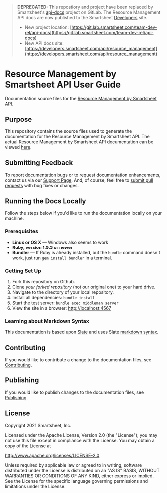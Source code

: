 > **DEPRECATED:** This repostiory and project have been replaced by Smartsheet's [api-docs](https://git.lab.smartsheet.com/team-dev-rel/api-docs) project on GitLab. The Resource Management API docs are now published to the Smartsheet [Developers](https://developers.smartsheet.com/api/resource_management) site.
>
> - New project location: [https://git.lab.smartsheet.com/team-dev-rel/api-docs](https://git.lab.smartsheet.com/team-dev-rel/api-docs)
> - New API docs site: [https://developers.smartsheet.com/api/resource_management](https://developers.smartsheet.com/api/resource_management)

# Resource Management by Smartsheet API User Guide

Documentation source files for the [Resource Management by Smartsheet API](https://github.com/10Kft/10kft-api).

## Purpose

This repository contains the source files used to generate the documentation for the Resource Management by Smartsheet API.
The actual Resource Management by Smartsheet API documentation can be viewed [here](https://10kft.github.io/10kft-api/).

## Submitting Feedback

To report documentation bugs or to request documentation enhancements, contact us via our [Support Page](https://help.smartsheet.com/contact/resource-management).
And, of course, feel free to [submit pull requests](https://help.github.com/articles/using-pull-requests) with bug fixes or changes.

## Running the Docs Locally

Follow the steps below if you'd like to run the documentation locally on your machine.

### Prerequisites

 - **Linux or OS X** — Windows also seems to work
 - **Ruby, version 1.9.3 or newer**
 - **Bundler** — If Ruby is already installed, but the `bundle` command doesn't work, just run `gem install bundler` in a terminal.

### Getting Set Up

 1. Fork this repository on Github.
 2. Clone *your forked repository* (not our original one) to your hard drive.
 3. Navigate to the directory of your local repository.
 4. Install all dependencies: `bundle install`
 5. Start the test server: `bundle exec middleman server`
 6. View the site in a browser:  <http://localhost:4567>

### Learning about Markdown Syntax

This documentation is based upon [Slate](https://github.com/tripit/slate/) and uses Slate [markdown syntax](https://github.com/tripit/slate/wiki/Markdown-Syntax).

## Contributing
If you would like to contribute a change to the documentation files, see [Contributing](CONTRIBUTING.md).

## Publishing
If you would like to publish changes to the documentation files, see [Publishing](PUBLISHING.md).

## License
Copyright 2021 Smartsheet, Inc.

Licensed under the Apache License, Version 2.0 (the
"License"); you may not use this file except in compliance
with the License. You may obtain a copy of the License at

http://www.apache.org/licenses/LICENSE-2.0

Unless required by applicable law or agreed to in writing,
software distributed under the License is distributed on an
"AS IS" BASIS, WITHOUT WARRANTIES OR CONDITIONS OF ANY KIND,
either express or implied. See the License for the specific
language governing permissions and limitations under the
License.
